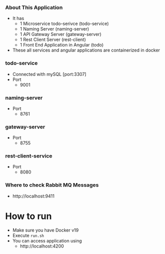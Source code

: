 ### About This Application
- It has
    - 1 Microservice todo-serivce (todo-service)
    - 1 Naming Server (naming-server)
    - 1 API Gateway Server (gateway-server)
    - 1 Rest Client Server (rest-client)
    - 1 Front End Application in Angular (todo)
- These all services and angular applications are containerized in docker

### todo-service
- Connected with mySQL [port:3307]
- Port
  - 9001


### naming-server
- Port
  - 8761

### gateway-server
- Port
  - 8755

### rest-client-service
- Port
  - 8080

### Where to check Rabbit MQ Messages
- http://localhost:9411

# How to run
- Make sure you have Docker v19
- Execute ``` run.sh ``` 
- You can access application using 
  - http://localhost:4200